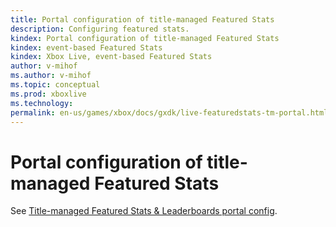 ```yaml
---
title: Portal configuration of title-managed Featured Stats
description: Configuring featured stats.
kindex: Portal configuration of title-managed Featured Stats
kindex: event-based Featured Stats
kindex: Xbox Live, event-based Featured Stats
author: v-mihof
ms.author: v-mihof
ms.topic: conceptual
ms.prod: xboxlive
ms.technology: 
permalink: en-us/games/xbox/docs/gxdk/live-featuredstats-tm-portal.html
---
```


# Portal configuration of title-managed Featured Stats

See [Title-managed Featured Stats & Leaderboards portal config](../../title-managed/config/live-featured-stats-and-leaderboards.md).
